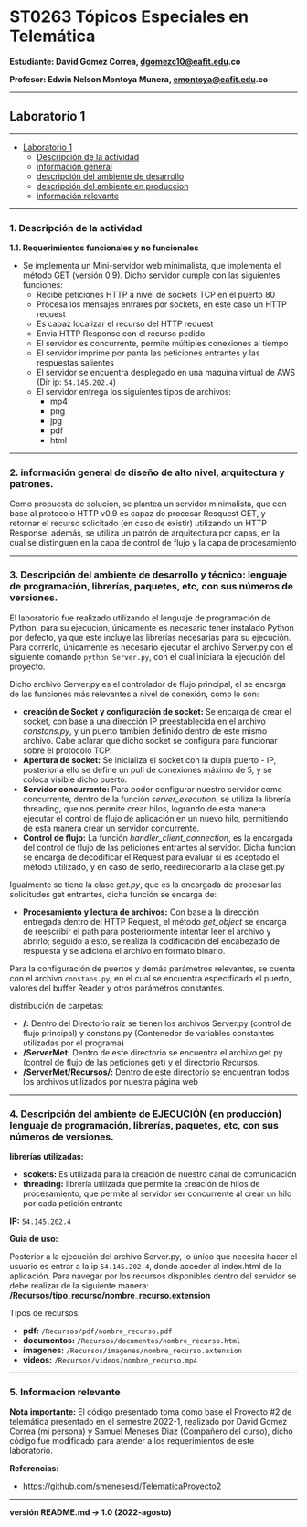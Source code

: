 # ST0263 Tópicos Especiales en Telemática

__Estudiante: David Gomez Correa, dgomezc10@eafit.edu.co__

__Profesor: Edwin Nelson Montoya Munera, emontoya@eafit.edu.co__

----

## Laboratorio 1 ##

----

- [Laboratorio 1](#laboratorio-1)
  - [Descripción de la actividad](#1-descripción-de-la-actividad)
  - [información general](#2-información-general-de-diseño-de-alto-nivel-arquitectura-y-patrones)
  - [descripción del ambiente de desarrollo](#3-descripción-del-ambiente-de-desarrollo-y-técnico-lenguaje-de-programación-librerias-paquetes-etc-con-sus-numeros-de-versiones)
  - [descripción del ambiente en produccion](#4-descripción-del-ambiente-de-ejecución-en-producción-lenguaje-de-programación-librerias-paquetes-etc-con-sus-numeros-de-versiones)
  - [información relevante](#5-informacion-relevante)

---

### 1. Descripción de la actividad ###

__1.1. Requerimientos funcionales y no funcionales__

- Se implementa un Mini-servidor web minimalista, que implementa el método GET (versión 0.9). Dicho servidor cumple con las siguientes funciones:
    - Recibe peticiones HTTP a nivel de sockets TCP en el puerto 80
    - Procesa los mensajes entrares por sockets, en este caso un HTTP request
    - Es capaz localizar el recurso del HTTP request
    - Envia HTTP Response con el recurso pedido
    - El servidor es concurrente, permite múltiples conexiones al tiempo
    - El servidor imprime por panta las peticiones entrantes y las respuestas salientes
    - El servidor se encuentra desplegado en una maquina virtual de AWS (Dir ip: `54.145.202.4`)
    - El servidor entrega los siguientes tipos de archivos:
        - mp4
        - png
        - jpg
        - pdf
        - html

----

### 2. información general de diseño de alto nivel, arquitectura y patrones. ###

Como propuesta de solucion, se plantea un servidor minimalista, que con base al protocolo HTTP v0.9 es capaz de procesar Resquest GET, y retornar el recurso solicitado (en caso de existir) utilizando un HTTP Response. además, se utiliza un patrón de arquitectura por capas, en la cual se distinguen en la capa de control de flujo y la capa de procesamiento

----

### 3. Descripción del ambiente de desarrollo y técnico: lenguaje de programación, librerías, paquetes, etc, con sus números de versiones. ###

El laboratorio fue realizado utilizando el lenguaje de programación de Python, para su ejecución, únicamente es necesario tener instalado Python por defecto, ya que este incluye las librerías necesarias para su ejecución. Para correrlo, únicamente es necesario ejecutar el archivo Server.py con el siguiente comando `python Server.py`, con el cual iniciara la ejecución del proyecto.

Dicho archivo Server.py es el controlador de flujo principal, el se encarga de las funciones más relevantes a nivel de conexión, como lo son:
- **creación de Socket y configuración de socket:** Se encarga de crear el socket, con base a una dirección IP preestablecida en el archivo *constans.py*, y un puerto también definido dentro de este mismo archivo. Cabe aclarar que dicho socket se configura para funcionar sobre el protocolo TCP.
- **Apertura de socket:** Se inicializa el socket con la dupla puerto - IP, posterior a ello se define un pull de conexiones máximo de 5, y se coloca visible dicho puerto.
- **Servidor concurrente:** Para poder configurar nuestro servidor como concurrente, dentro de la función *server_execution*, se utiliza la librería threading, que nos permite crear hilos, logrando de esta manera ejecutar el control de flujo de aplicación en un nuevo hilo, permitiendo de esta manera crear un servidor concurrente.
- **Control de flujo:**  La función *handler_client_connection*, es la encargada del control de flujo de las peticiones entrantes al servidor. Dicha funcion se encarga de decodificar el Request para evaluar si es aceptado el método utilizado, y en caso de serlo, reedirecionarlo a la clase get.py

Igualmente se tiene la clase *get.py*, que es la encargada de procesar las solicitudes get entrantes, dicha función se encarga de:
- **Procesamiento y lectura de archivos:** Con base a la dirección entregada dentro del HTTP Request, el método *get_object* se encarga de reescribir el path para posteriormente intentar leer el archivo y abrirlo; seguido a esto, se realiza la codificación del encabezado de respuesta y se adiciona el archivo en formato binario.

Para la configuración de puertos y demás parámetros relevantes, se cuenta con el archivo `constans.py`, en el cual se encuentra especificado el puerto, valores del buffer Reader y otros parámetros constantes.

distribución de carpetas:
- **/:** Dentro del Directorio raíz se tienen los archivos Server.py (control de flujo principal) y constans.py (Contenedor de variables constantes utilizadas por el programa)
- **/ServerMet:** Dentro de este directorio se encuentra el archivo get.py (control de flujo de las peticiones get) y el directorio Recursos.
- **/ServerMet/Recursos/:** Dentro de este directorio se encuentran todos los archivos utilizados por nuestra página web

----

### 4. Descripción del ambiente de EJECUCIÓN (en producción) lenguaje de programación, librerías, paquetes, etc, con sus números de versiones. ###

__librerías utilizadas:__
- **scokets:** Es utilizada para la creación de nuestro canal de comunicación
- **threading:** librería utilizada que permite la creación de hilos de procesamiento, que permite al servidor ser concurrente al crear un hilo por cada petición entrante

__IP:__ `54.145.202.4`

__Guia de uso:__ 

Posterior a la ejecución del archivo Server.py, lo único que necesita hacer el usuario es entrar a la ip `54.145.202.4`, donde acceder al index.html de la aplicación. Para navegar por los recursos disponibles dentro del servidor se debe realizar de la siguiente manera: __/Recursos/tipo_recurso/nombre_recurso.extension__

Tipos de recursos:
- **pdf:** `/Recursos/pdf/nombre_recurso.pdf`
- **documentos:** `/Recursos/documentos/nombre_recurso.html`
- **imagenes:** `/Recursos/imagenes/nombre_recurso.extension`
- **videos:** `/Recursos/videos/nombre_recurso.mp4`

----

### 5. Informacion relevante ###

__Nota importante:__
El código presentado toma como base el Proyecto #2 de telemática presentado en el semestre 2022-1, realizado por David Gomez Correa (mi persona) y Samuel Meneses Diaz (Compañero del curso), dicho código fue modificado para atender a los requerimientos de este laboratorio.

__Referencias:__

- https://github.com/smenesesd/TelematicaProyecto2

---

__versión README.md -> 1.0 (2022-agosto)__